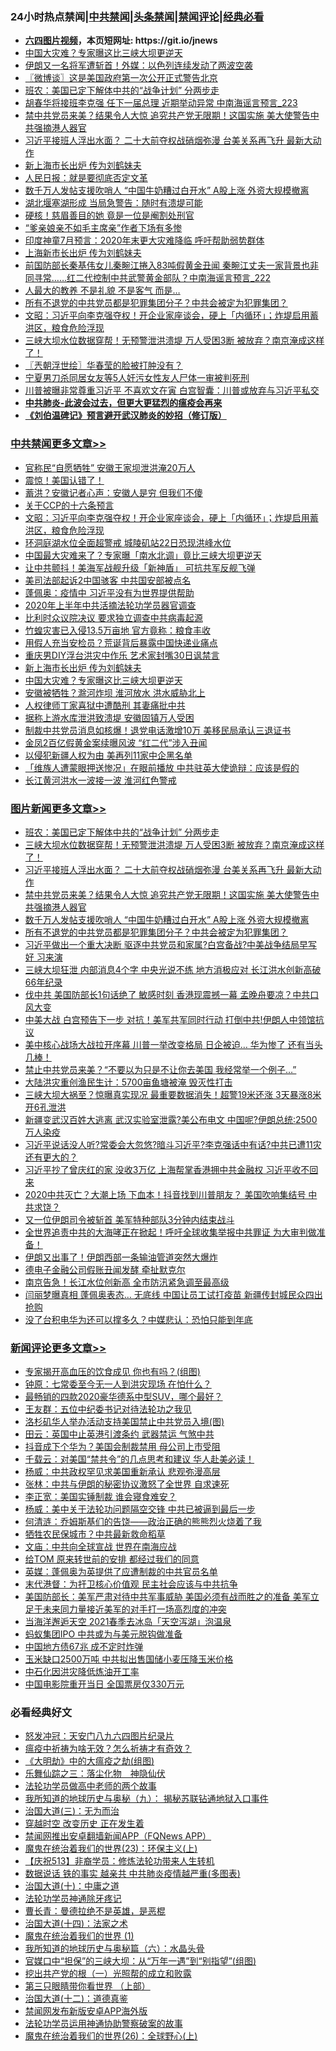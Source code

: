 <div id="tt">
<h3>24小时热点禁闻|<a href="#%E4%B8%AD%E5%85%B1%E7%A6%81%E9%97%BB%E6%9B%B4%E5%A4%9A%E6%96%87%E7%AB%A0">中共禁闻</a>|<a href="#%E5%9B%BE%E7%89%87%E6%96%B0%E9%97%BB%E6%9B%B4%E5%A4%9A%E6%96%87%E7%AB%A0">头条禁闻</a>|<a href="#%E6%96%B0%E9%97%BB%E8%AF%84%E8%AE%BA%E6%9B%B4%E5%A4%9A%E6%96%87%E7%AB%A0">禁闻评论|<a href="#%E5%BF%85%E7%9C%8B%E7%BB%8F%E5%85%B8%E5%A5%BD%E6%96%87">经典必看</a></h3>
<ul>
<li><b><a href="http://d1.bdrive.tk/64.mp4" target="_blank">六四图片视频</a>，本页短网址: https://git.io/jnews</b></li>
<li><a href="https://github.com/fqnews/bnews/blob/master/cbnews/20200721/1364073.md">中国大灾难？专家曝这比三峡大坝更逆天</a></li>
<li><a href="https://github.com/fqnews/bnews/blob/master/worldnews/20200721/1363948.md">伊朗又一名将军遭斩首！外媒：以色列连续发动了两波空袭</a></li>
<li><a href="https://github.com/fqnews/bnews/blob/master/ssgc/20200721/1363950.md">〖微博谈〗这是美国政府第一次公开正式警告北京</a></li>
<li><a href="https://github.com/fqnews/bnews/blob/master/topimagenews/20200722/1364267.md">班农：美国已定下解体中共的“战争计划” 分两步走</a></li>
<li><a href="https://github.com/fqnews/bnews/blob/master/comments/20200721/1364110.md">胡春华将接班李克强 任下一届总理 近期举动异常 中南海谣言预言_223</a></li>
<li><a href="https://github.com/fqnews/bnews/blob/master/topimagenews/20200721/1364143.md">禁中共党员来美？结果令人大惊 追究共产党无限期！这国实施 美大使警告中共强摘港人器官</a></li>
<li><a href="https://github.com/fqnews/bnews/blob/master/topimagenews/20200721/1364225.md">习近平接班人浮出水面？ 二十大前夺权战硝烟弥漫 台美关系再飞升 最新大动作</a></li>
<li><a href="https://github.com/fqnews/bnews/blob/master/cbnews/20200721/1364074.md">新上海市长出炉 传为刘鹤妹夫</a></li>
<li><a href="https://github.com/fqnews/bnews/blob/master/lifebaike/20200722/1364321.md">人民日报：就是要彻底否定文革</a></li>
<li><a href="https://github.com/fqnews/bnews/blob/master/topimagenews/20200721/1364133.md">数千万人发帖支援吹哨人 “中国牛奶糟过白开水” A股上涨 外资大规模撤离</a></li>
<li><a href="https://github.com/fqnews/bnews/blob/master/cbnews/20200721/1363966.md">湖北堰塞湖形成 当局急警告：随时有溃堤可能</a></li>
<li><a href="https://github.com/fqnews/bnews/blob/master/cnnews/20200721/1363961.md">硬核！慈眉善目的她 竟是一位是阉割处刑官</a></li>
<li><a href="https://github.com/fqnews/bnews/blob/master/cnnews/20200722/1364322.md">“爹亲娘亲不如毛主席亲”作者下场有多惨</a></li>
<li><a href="https://github.com/fqnews/bnews/blob/master/comments/20200722/1364280.md">印度神童7月预言：2020年末更大灾难降临 呼吁帮助弱势群体</a></li>
<li><a href="https://github.com/fqnews/bnews/blob/master/comments/20200721/1363968.md">上海新市长出炉 传为刘鹤妹夫</a></li>
<li><a href="https://github.com/fqnews/bnews/blob/master/comments/20200721/1363957.md">前国防部长秦基伟女儿秦畹江捲入83吨假黄金丑闻 秦畹江丈夫一家背景也非同寻常……红二代控制中共武警黄金部队？中南海谣言预言_222</a></li>
<li><a href="https://github.com/fqnews/bnews/blob/master/funmedia/20200722/1364247.md">人最大的教养 不是礼貌 不是客气 而是…</a></li>
<li><a href="https://github.com/fqnews/bnews/blob/master/topimagenews/20200721/1364042.md">所有不退党的中共党员都是犯罪集团分子？中共会被定为犯罪集团？</a></li>
<li><a href="https://github.com/fqnews/bnews/blob/master/cbnews/20200722/1364341.md">文昭：习近平向李克强夺权！开企业家座谈会，硬上「内循环」；炸堤启用蓄洪区，粮食危险浮现</a></li>
<li><a href="https://github.com/fqnews/bnews/blob/master/topimagenews/20200721/1364232.md">三峡大坝水位数据穿帮！无预警泄洪溃堤 万人受困3断 被放弃？南京淹成这样了！</a></li>
<li><a href="https://github.com/fqnews/bnews/blob/master/ssgc/20200722/1364309.md">〖兲朝浮世绘〗华春莹的脸被打肿没有？</a></li>
<li><a href="https://github.com/fqnews/bnews/blob/master/baitai/20200721/1364151.md">宁夏男刀杀同居女友等5人奸污女性友人尸体一审被判死刑</a></li>
<li><a href="https://github.com/fqnews/bnews/blob/master/comments/20200721/1364089.md">川普被曝非常尊重习近平 不喜欢文在寅 白宫智囊：川普或放弃与习近平私交</a></li>
<li><b><a href="https://github.com/fqnews/bnews/blob/master/comments/20200211/1275071.md" target="_blank">中共肺炎-此波会过去，但更大更猛烈的瘟疫会再来</a></b></li>
<li><b><a href="https://github.com/fqnews/bnews/blob/master/comments/20200207/1272816.md" target="_blank">《刘伯温碑记》预言避开武汉肺炎的妙招（修订版）</a></b></li>
</ul>
</div>

<div class="catlist">
<h3><a href="https://github.com/fqnews/bnews/blob/master/cbnews/" target="_blank">中共禁闻</a><span><a href="https://github.com/fqnews/bnews/blob/master/cbnews/" target="_blank" rel="nofollow">更多文章>></a></span></h3>
<ul>
<li><a href="https://github.com/fqnews/bnews/blob/master/cbnews/20200722/1364448.md" target="_blank">官称民“自愿牺牲” 安徽王家坝泄洪淹20万人</a></li>
<li><a href="https://github.com/fqnews/bnews/blob/master/cbnews/20200722/1364397.md" target="_blank">震惊！美国认错了！</a></li>
<li><a href="https://github.com/fqnews/bnews/blob/master/cbnews/20200722/1364396.md" target="_blank">蓄洪？安徽记者心声：安徽人是穷 但我们不傻</a></li>
<li><a href="https://github.com/fqnews/bnews/blob/master/cbnews/20200722/783298.md" target="_blank">关于CCP的十六条预言</a></li>
<li><a href="https://github.com/fqnews/bnews/blob/master/cbnews/20200722/1364341.md" target="_blank">文昭：习近平向李克强夺权！开企业家座谈会，硬上「内循环」；炸堤启用蓄洪区，粮食危险浮现</a></li>
<li><a href="https://github.com/fqnews/bnews/blob/master/cbnews/20200722/1364339.md" target="_blank">环洞庭湖水位全面超警戒 城陵矶站22日恐现洪峰水位</a></li>
<li><a href="https://github.com/fqnews/bnews/blob/master/cbnews/20200722/1364333.md" target="_blank">中国最大灾难来了？专家曝「南水北调」竟比三峡大坝更逆天</a></li>
<li><a href="https://github.com/fqnews/bnews/blob/master/cbnews/20200722/1364302.md" target="_blank">让中共颤抖！美海军战舰升级「新神盾」 可抗共军反舰飞弹</a></li>
<li><a href="https://github.com/fqnews/bnews/blob/master/cbnews/20200722/1364274.md" target="_blank">美司法部起诉2中国骇客 中共国安部被点名</a></li>
<li><a href="https://github.com/fqnews/bnews/blob/master/cbnews/20200722/1364271.md" target="_blank">蓬佩奥：疫情中 习近平没有为世界提供帮助</a></li>
<li><a href="https://github.com/fqnews/bnews/blob/master/cbnews/20200721/1364036.md" target="_blank">2020年上半年中共活摘法轮功学员器官调查</a></li>
<li><a href="https://github.com/fqnews/bnews/blob/master/cbnews/20200721/1364052.md" target="_blank">比利时众议院决议 要求独立调查中共病毒起源</a></li>
<li><a href="https://github.com/fqnews/bnews/blob/master/cbnews/20200721/1364128.md" target="_blank">竹蝗灾害已入侵13.5万亩地 官方竟称：粮食丰收</a></li>
<li><a href="https://github.com/fqnews/bnews/blob/master/cbnews/20200721/1364129.md" target="_blank">用假人充当安检员？荒诞背后暴露中国快递业痛点</a></li>
<li><a href="https://github.com/fqnews/bnews/blob/master/cbnews/20200721/1364117.md" target="_blank">重庆男DIY浮台洪灾中作乐 艺术家封嘴30日讽禁言</a></li>
<li><a href="https://github.com/fqnews/bnews/blob/master/cbnews/20200721/1364074.md" target="_blank">新上海市长出炉 传为刘鹤妹夫</a></li>
<li><a href="https://github.com/fqnews/bnews/blob/master/cbnews/20200721/1364073.md" target="_blank">中国大灾难？专家曝这比三峡大坝更逆天</a></li>
<li><a href="https://github.com/fqnews/bnews/blob/master/cbnews/20200721/1364063.md" target="_blank">安徽被牺牲？滁河炸坝 淮河放水 洪水威胁北上</a></li>
<li><a href="https://github.com/fqnews/bnews/blob/master/cbnews/20200721/1364062.md" target="_blank">人权律师丁家喜狱中遭酷刑 其妻痛批中共</a></li>
<li><a href="https://github.com/fqnews/bnews/blob/master/cbnews/20200721/1364061.md" target="_blank">据称上游水库泄洪致溃堤 安徽固镇万人受困</a></li>
<li><a href="https://github.com/fqnews/bnews/blob/master/cbnews/20200721/1364055.md" target="_blank">制裁中共党员消息如核爆！退党电话激增10万 美移民局承认三退证书</a></li>
<li><a href="https://github.com/fqnews/bnews/blob/master/cbnews/20200721/1364016.md" target="_blank">金凤2百亿假黄金案续曝风波 “红二代”涉入丑闻</a></li>
<li><a href="https://github.com/fqnews/bnews/blob/master/cbnews/20200721/1364004.md" target="_blank">以侵犯新疆人权为由 美再列11家中企黑名单</a></li>
<li><a href="https://github.com/fqnews/bnews/blob/master/cbnews/20200721/1364003.md" target="_blank">「维族人遭蒙眼押送惨况」在眼前播放 中共驻英大使诡辩：应该是假的</a></li>
<li><a href="https://github.com/fqnews/bnews/blob/master/cbnews/20200721/1363981.md" target="_blank">长江黄河洪水一波接一波 淮河红色警戒</a></li>

</ul>
</div>
<div class="catlist">
<h3><a href="https://github.com/fqnews/bnews/blob/master/topimagenews/" target="_blank">图片新闻</a><span><a href="https://github.com/fqnews/bnews/blob/master/topimagenews/" target="_blank" rel="nofollow">更多文章>></a></span></h3>
<ul>
<li><a href="https://github.com/fqnews/bnews/blob/master/topimagenews/20200722/1364267.md" target="_blank">班农：美国已定下解体中共的“战争计划” 分两步走</a></li>
<li><a href="https://github.com/fqnews/bnews/blob/master/topimagenews/20200721/1364232.md" target="_blank">三峡大坝水位数据穿帮！无预警泄洪溃堤 万人受困3断 被放弃？南京淹成这样了！</a></li>
<li><a href="https://github.com/fqnews/bnews/blob/master/topimagenews/20200721/1364225.md" target="_blank">习近平接班人浮出水面？ 二十大前夺权战硝烟弥漫 台美关系再飞升 最新大动作</a></li>
<li><a href="https://github.com/fqnews/bnews/blob/master/topimagenews/20200721/1364143.md" target="_blank">禁中共党员来美？结果令人大惊 追究共产党无限期！这国实施 美大使警告中共强摘港人器官</a></li>
<li><a href="https://github.com/fqnews/bnews/blob/master/topimagenews/20200721/1364133.md" target="_blank">数千万人发帖支援吹哨人 “中国牛奶糟过白开水” A股上涨 外资大规模撤离</a></li>
<li><a href="https://github.com/fqnews/bnews/blob/master/topimagenews/20200721/1364042.md" target="_blank">所有不退党的中共党员都是犯罪集团分子？中共会被定为犯罪集团？</a></li>
<li><a href="https://github.com/fqnews/bnews/blob/master/topimagenews/20200720/1363679.md" target="_blank">习近平做出一个重大决断 驱逐中共党员和家属?白宫备战?中美战争结局早写好 习来演</a></li>
<li><a href="https://github.com/fqnews/bnews/blob/master/topimagenews/20200720/1363676.md" target="_blank">三峡大坝狂泄 内部消息4个字 中央光说不练 地方消极应对 长江洪水创新高破66年纪录</a></li>
<li><a href="https://github.com/fqnews/bnews/blob/master/topimagenews/20200720/1363667.md" target="_blank">伐中共 美国防部长1句话绝了 敏感时刻 香港现震撼一幕 孟晚舟要凉？中共口风大变</a></li>
<li><a href="https://github.com/fqnews/bnews/blob/master/topimagenews/20200720/1363602.md" target="_blank">中美大战 白宫预告下一步 对抗！美军共军同时行动 打倒中共!伊朗人中领馆抗议</a></li>
<li><a href="https://github.com/fqnews/bnews/blob/master/topimagenews/20200720/1363587.md" target="_blank">美中核心战场大战拉开序幕 川普一举改变格局 日企被迫… 华为惨了 还有当头几棒！</a></li>
<li><a href="https://github.com/fqnews/bnews/blob/master/topimagenews/20200720/1363459.md" target="_blank">禁止中共党员来美？“不要以为只是不让你去美国 我经常举一个例子…&#8221;</a></li>
<li><a href="https://github.com/fqnews/bnews/blob/master/topimagenews/20200720/1363271.md" target="_blank">大陆洪灾重创渔民生计：5700亩鱼塘被淹 毁灭性打击</a></li>
<li><a href="https://github.com/fqnews/bnews/blob/master/topimagenews/20200719/1363252.md" target="_blank">三峡大坝大祸至？惊曝真实现况 最重要数据消失！超警19米还涨 3天暴涨8米 开6孔泄洪</a></li>
<li><a href="https://github.com/fqnews/bnews/blob/master/topimagenews/20200719/1363229.md" target="_blank">新疆变武汉百姓大逃离 武汉实验室泄露?美公布电文 中国呢?伊朗总统:2500万人染疫</a></li>
<li><a href="https://github.com/fqnews/bnews/blob/master/topimagenews/20200719/1363207.md" target="_blank">习近平说话没人听?常委会大忽悠?暗斗习近平?李克强话中有话?中共已遭11灾还有更大的？</a></li>
<li><a href="https://github.com/fqnews/bnews/blob/master/topimagenews/20200719/1363196.md" target="_blank">习近平抄了曾庆红的家 没收3万亿 上海帮掌香港拥中共金融权 习近平收不回来</a></li>
<li><a href="https://github.com/fqnews/bnews/blob/master/topimagenews/20200719/1363189.md" target="_blank">2020中共灭亡？大潮上场 下血本！抖音找到川普朋友？ 美国吹响集结号 中共求饶？</a></li>
<li><a href="https://github.com/fqnews/bnews/blob/master/topimagenews/20200719/1363171.md" target="_blank">又一位伊朗司令被斩首 美军特种部队3分钟内结束战斗</a></li>
<li><a href="https://github.com/fqnews/bnews/blob/master/topimagenews/20200719/1363167.md" target="_blank">全世界追责中共的大海哮正在掀起！呼吁全球收集举报中共罪证 为大审判做准备！</a></li>
<li><a href="https://github.com/fqnews/bnews/blob/master/topimagenews/20200719/1363155.md" target="_blank">伊朗又出事了！伊朗西部一条输油管道突然大爆炸</a></li>
<li><a href="https://github.com/fqnews/bnews/blob/master/topimagenews/20200719/1363012.md" target="_blank">德电子金融公司假账丑闻发酵 牵扯默克尔</a></li>
<li><a href="https://github.com/fqnews/bnews/blob/master/topimagenews/20200719/1362930.md" target="_blank">南京告急！长江水位创新高 全市防汛紧急调至最高级</a></li>
<li><a href="https://github.com/fqnews/bnews/blob/master/topimagenews/20200719/1362929.md" target="_blank">闫丽梦曝真相 蓬佩奥表态… 无底线 中国让员工试打疫苗 新疆传封城民众四出抢购</a></li>
<li><a href="https://github.com/fqnews/bnews/blob/master/topimagenews/20200719/1362928.md" target="_blank">没了台积电华为还可以撑多久？中媒悲认：恐怕只能到年底</a></li>

</ul>
</div>
<div class="catlist">
<h3><a href="https://github.com/fqnews/bnews/blob/master/comments/" target="_blank">新闻评论</a><span><a href="https://github.com/fqnews/bnews/blob/master/comments/" target="_blank" rel="nofollow">更多文章>></a></span></h3>
<ul>
<li><a href="https://github.com/fqnews/bnews/blob/master/comments/20200722/1364460.md" target="_blank">专家揭开高血压的饮食成见 你也有吗？(组图)</a></li>
<li><a href="https://github.com/fqnews/bnews/blob/master/comments/20200722/1364458.md" target="_blank">钟原：七常委至今无一人到洪灾现场 在怕什么？</a></li>
<li><a href="https://github.com/fqnews/bnews/blob/master/comments/20200722/1364447.md" target="_blank">最畅销的四款2020豪华德系中型SUV，哪个最好？</a></li>
<li><a href="https://github.com/fqnews/bnews/blob/master/comments/20200722/1364438.md" target="_blank">王友群：五位中纪委书记对待法轮功之我见</a></li>
<li><a href="https://github.com/fqnews/bnews/blob/master/comments/20200722/1364434.md" target="_blank">洛杉矶华人举办活动支持美国禁止中共党员入境(图)</a></li>
<li><a href="https://github.com/fqnews/bnews/blob/master/comments/20200722/1364422.md" target="_blank">田云：英国中止英港引渡条约 武器禁运 气煞中共</a></li>
<li><a href="https://github.com/fqnews/bnews/blob/master/comments/20200722/1364418.md" target="_blank">抖音成下个华为？美国会制裁禁用 母公司上市受阻</a></li>
<li><a href="https://github.com/fqnews/bnews/blob/master/comments/20200722/1364417.md" target="_blank">千载云：对美国“禁共令”的几点思考和建议 华人赴美必读！</a></li>
<li><a href="https://github.com/fqnews/bnews/blob/master/comments/20200722/1364416.md" target="_blank">杨威：中共政权罕见求美国重新承认 悲观弥漫高层</a></li>
<li><a href="https://github.com/fqnews/bnews/blob/master/comments/20200722/1364408.md" target="_blank">张林：中共与伊朗的秘密协议激怒了全世界 自求速死</a></li>
<li><a href="https://github.com/fqnews/bnews/blob/master/comments/20200722/1364407.md" target="_blank">李正宽：美国实锤制裁 谁会寝食难安？</a></li>
<li><a href="https://github.com/fqnews/bnews/blob/master/comments/20200722/1364406.md" target="_blank">杨威：美中关于法轮功问题隔空交锋 中共已被逼到最后一步</a></li>
<li><a href="https://github.com/fqnews/bnews/blob/master/comments/20200722/1364405.md" target="_blank">何清涟：乔姆斯基们的告饶——政治正确的熊熊烈火烧着了我</a></li>
<li><a href="https://github.com/fqnews/bnews/blob/master/comments/20200722/1364391.md" target="_blank">牺牲农民保城市？中共最新救命稻草</a></li>
<li><a href="https://github.com/fqnews/bnews/blob/master/comments/20200722/1364389.md" target="_blank">文庙：中共向全球宣战 世界在南海应战</a></li>
<li><a href="https://github.com/fqnews/bnews/blob/master/comments/20200722/1364388.md" target="_blank">给TOM 原来转世前的安排 都经过我们的同意</a></li>
<li><a href="https://github.com/fqnews/bnews/blob/master/comments/20200722/1364385.md" target="_blank">英媒：蓬佩奥为英提供了应遭制裁的中共官员名单</a></li>
<li><a href="https://github.com/fqnews/bnews/blob/master/comments/20200722/1364384.md" target="_blank">末代港督：为扞卫核心价值观  民主社会应该与中共抗争</a></li>
<li><a href="https://github.com/fqnews/bnews/blob/master/comments/20200722/1364382.md" target="_blank">美国防部长：美军严肃对待中共军事威胁 美国必须有战而胜之的准备 美军立足于未来同力量接近美军的对手打一场高烈度的冲突</a></li>
<li><a href="https://github.com/fqnews/bnews/blob/master/comments/20200722/1364363.md" target="_blank">当海洋邂逅天空 2021春季去冰岛「天空泻湖」泡温泉</a></li>
<li><a href="https://github.com/fqnews/bnews/blob/master/comments/20200722/1364361.md" target="_blank">蚂蚁集团IPO 中共或为与美元脱钩做准备</a></li>
<li><a href="https://github.com/fqnews/bnews/blob/master/comments/20200722/1364354.md" target="_blank">中国地方债67兆 成不定时炸弹</a></li>
<li><a href="https://github.com/fqnews/bnews/blob/master/comments/20200722/1364353.md" target="_blank">玉米缺口2500万吨 中共拟出售国储小麦压降玉米价格</a></li>
<li><a href="https://github.com/fqnews/bnews/blob/master/comments/20200722/1364352.md" target="_blank">中石化因洪灾降低炼油开工率</a></li>
<li><a href="https://github.com/fqnews/bnews/blob/master/comments/20200722/1364348.md" target="_blank">中国电影院重开当日 全国票房仅330万元</a></li>

</ul>
</div>

<div class="catlist">
<h3>必看经典好文</h3>
<ul>
<li><a href="https://github.com/fqnews/bnews/blob/master/comments/20200604/783200.md" target="_blank">怒发冲冠：天安门八九六四图片纪录片</a></li>
<li><a href="https://github.com/fqnews/bnews/blob/master/comments/20200502/1322275.md" target="_blank">瘟疫中祈祷为啥无效？怎么祈祷才有奇效？</a></li>
<li><a href="https://github.com/fqnews/bnews/blob/master/comments/20200203/1269785.md" target="_blank">《大明劫》中的大瘟疫之劫(组图)</a></li>
<li><a href="https://github.com/fqnews/bnews/blob/master/tculture/20190101/1056889.md" target="_blank">乐舞仙踪之三：落尘化物　神隐仙伏</a></li>
<li><a href="https://github.com/fqnews/bnews/blob/master/comments/20200629/1352533.md" target="_blank">法轮功学员做高中老师的两个故事</a></li>
<li><a href="https://github.com/fqnews/bnews/blob/master/topimagenews/20180325/919134.md" target="_blank">我所知道的地球历史与奥秘（九）： 揭秘苏联钻通地狱入口事件</a></li>
<li><a href="https://github.com/fqnews/bnews/blob/master/cbnews/20180309/912114.md" target="_blank">治国大道(三)：无为而治</a></li>
<li><a href="https://github.com/fqnews/bnews/blob/master/comments/20200626/1259925.md" target="_blank">穿越时空 改变历史 正在发生着</a></li>
<li><a href="https://github.com/fqnews/bnews/blob/master/comments/20200503/1322531.md" target="_blank">禁闻网推出安卓翻墙新闻APP（FQNews APP）</a></li>
<li><a href="https://github.com/fqnews/bnews/blob/master/ssgc/20180904/993719.md" target="_blank">魔鬼在统治着我们的世界(23)：环保主义(上)</a></li>
<li><a href="https://github.com/fqnews/bnews/blob/master/cbnews/20200518/1330564.md" target="_blank">【庆祝513】非裔学员：修炼法轮功带来人生转机</a></li>
<li><a href="https://github.com/fqnews/bnews/blob/master/comments/20200620/1347687.md" target="_blank">数据说话 铁的事实 越亲共 中共肺炎疫情越严重(多图表)</a></li>
<li><a href="https://github.com/fqnews/bnews/blob/master/cbnews/20180316/915423.md" target="_blank">治国大道(十)：中庸之道</a></li>
<li><a href="https://github.com/fqnews/bnews/blob/master/health/20170626/780263.md" target="_blank">法轮功学员神通除牙疼记</a></li>
<li><a href="https://github.com/fqnews/bnews/blob/master/comments/20180726/727420.md" target="_blank">曹长青：曼德拉绝不是英雄，是恶棍</a></li>
<li><a href="https://github.com/fqnews/bnews/blob/master/cbnews/20180320/916962.md" target="_blank">治国大道(十四)：法家之术</a></li>
<li><a href="https://github.com/fqnews/bnews/blob/master/topimagenews/20180519/944624.md" target="_blank">魔鬼在统治着我们的世界 (1)</a></li>
<li><a href="https://github.com/fqnews/bnews/blob/master/cbnews/20171115/856086.md" target="_blank">我所知道的地球历史与奥秘篇（六）：水晶头骨</a></li>
<li><a href="https://github.com/fqnews/bnews/blob/master/cbnews/20200624/1349641.md" target="_blank">官媒口中“担保”的三峡大坝：从“万年一遇”到“别指望”(组图)</a></li>
<li><a href="https://github.com/fqnews/bnews/blob/master/comments/20200629/1352460.md" target="_blank">挖出共产党的根（一）光照帮的成立和败露</a></li>
<li><a href="https://github.com/fqnews/bnews/blob/master/comments/20200426/1319648.md" target="_blank">第三只眼睛带你看世界 （上部）</a></li>
<li><a href="https://github.com/fqnews/bnews/blob/master/cbnews/20180318/916241.md" target="_blank">治国大道(十二)：道德真鉴</a></li>
<li><a href="https://github.com/fqnews/bnews/blob/master/comments/20200627/783266.md" target="_blank">禁闻网发布新版安卓APP海外版</a></li>
<li><a href="https://github.com/fqnews/bnews/blob/master/cbnews/20170626/780479.md" target="_blank">法轮功学员运用神通协助警察破案的故事</a></li>
<li><a href="https://github.com/fqnews/bnews/blob/master/comments/20181210/1044798.md" target="_blank">魔鬼在统治着我们的世界(26)：全球野心(上)</a></li>

</ul>
</div>